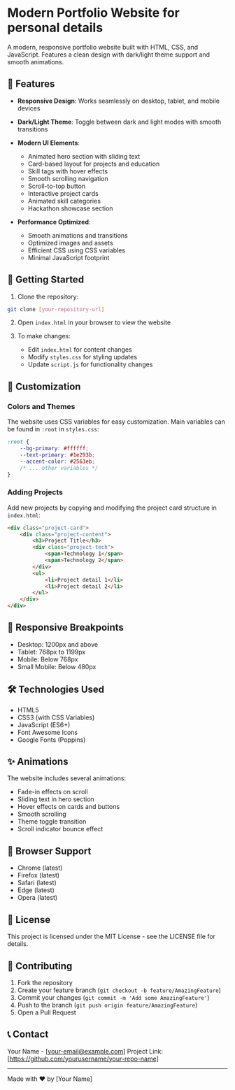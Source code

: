 # Modern Portfolio Website for personal details

A modern, responsive portfolio website built with HTML, CSS, and JavaScript. Features a clean design with dark/light theme support and smooth animations.

## 🌟 Features

- **Responsive Design**: Works seamlessly on desktop, tablet, and mobile devices
- **Dark/Light Theme**: Toggle between dark and light modes with smooth transitions
- **Modern UI Elements**:
  - Animated hero section with sliding text
  - Card-based layout for projects and education
  - Skill tags with hover effects
  - Smooth scrolling navigation
  - Scroll-to-top button
  - Interactive project cards
  - Animated skill categories
  - Hackathon showcase section

- **Performance Optimized**:
  - Smooth animations and transitions
  - Optimized images and assets
  - Efficient CSS using CSS variables
  - Minimal JavaScript footprint

## 🚀 Getting Started

1. Clone the repository:
```bash
git clone [your-repository-url]
```

2. Open `index.html` in your browser to view the website

3. To make changes:
   - Edit `index.html` for content changes
   - Modify `styles.css` for styling updates
   - Update `script.js` for functionality changes

## 🎨 Customization

### Colors and Themes

The website uses CSS variables for easy customization. Main variables can be found in `:root` in `styles.css`:

```css
:root {
    --bg-primary: #ffffff;
    --text-primary: #1e293b;
    --accent-color: #2563eb;
    /* ... other variables */
}
```

### Adding Projects

Add new projects by copying and modifying the project card structure in `index.html`:

```html
<div class="project-card">
    <div class="project-content">
        <h3>Project Title</h3>
        <div class="project-tech">
            <span>Technology 1</span>
            <span>Technology 2</span>
        </div>
        <ul>
            <li>Project detail 1</li>
            <li>Project detail 2</li>
        </ul>
    </div>
</div>
```

## 📱 Responsive Breakpoints

- Desktop: 1200px and above
- Tablet: 768px to 1199px
- Mobile: Below 768px
- Small Mobile: Below 480px

## 🛠️ Technologies Used

- HTML5
- CSS3 (with CSS Variables)
- JavaScript (ES6+)
- Font Awesome Icons
- Google Fonts (Poppins)

## ✨ Animations

The website includes several animations:
- Fade-in effects on scroll
- Sliding text in hero section
- Hover effects on cards and buttons
- Smooth scrolling
- Theme toggle transition
- Scroll indicator bounce effect

## 🔧 Browser Support

- Chrome (latest)
- Firefox (latest)
- Safari (latest)
- Edge (latest)
- Opera (latest)

## 📄 License

This project is licensed under the MIT License - see the LICENSE file for details.

## 🤝 Contributing

1. Fork the repository
2. Create your feature branch (`git checkout -b feature/AmazingFeature`)
3. Commit your changes (`git commit -m 'Add some AmazingFeature'`)
4. Push to the branch (`git push origin feature/AmazingFeature`)
5. Open a Pull Request

## 📞 Contact

Your Name - [your-email@example.com]
Project Link: [https://github.com/yourusername/your-repo-name]

---
Made with ❤️ by [Your Name] 
